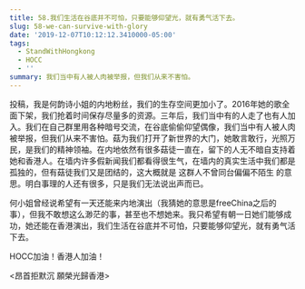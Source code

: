 ```yaml
---
title: 58.我们生活在谷底并不可怕，只要能够仰望光，就有勇气活下去。
slug: 58-we-can-survive-with-glory
date: '2019-12-07T10:12:12.3410000-05:00'
tags:
  - StandWithHongkong
  - HOCC
  - ''
summary: 我们当中有人被人肉被举报，但我们从来不害怕。
---
```

投稿，我是何韵诗小姐的内地粉丝，我们的生存空间更加小了。2016年她的歌全面下架，我们抢着时间保存尽量多的资源。三年后，我们当中有的人走了也有人加入。我们在自己群里用各种暗号交流，在谷底偷偷仰望偶像，我们当中有人被人肉被举报，但我们从来不害怕。菇为我们打开了新世界的大门，她敢言敢行，光照万民，是我们的精神领袖。在内地依然有很多菇徒一直在，留下的人无不暗自支持着她和香港人。在墙内许多假新闻我们都看得很生气，在墙内的真实生活中我们都是孤独的，但有菇徒我们又是团结的，这大概就是 这群人不曾同台偏偏不陌生 的意思。明白事理的人还有很多，只是我们无法说出声而已。



何小姐曾经说希望有一天还能来内地演出（我猜她的意思是freeChina之后的事），但我不敢想这么渺茫的事，甚至也不想她来。我只希望有朝一日她们能够成功，她还能在香港演出，我们生活在谷底并不可怕，只要能够仰望光，就有勇气活下去。



HOCC加油！香港人加油！

<昂首拒默沉 願榮光歸香港>
